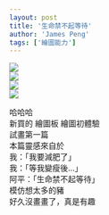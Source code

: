 ```yaml
---
layout: post
title: '生命禁不起等待'
author: 'James Peng'
tags: ['繪圖能力']
---
```


[![](http://4.bp.blogspot.com/_AnTT9cbXdqY/R2FI6ZjHktI/AAAAAAAAAko/iMHcOr6wE-M/s320/1.jpg)](http://4.bp.blogspot.com/_AnTT9cbXdqY/R2FI6ZjHktI/AAAAAAAAAko/iMHcOr6wE-M/s1600-h/1.jpg)  
[![](http://1.bp.blogspot.com/_AnTT9cbXdqY/R2FI6pjHkuI/AAAAAAAAAkw/22dRRJyfL9s/s320/2.jpg)](http://1.bp.blogspot.com/_AnTT9cbXdqY/R2FI6pjHkuI/AAAAAAAAAkw/22dRRJyfL9s/s1600-h/2.jpg)  
[![](http://1.bp.blogspot.com/_AnTT9cbXdqY/R2FI6pjHkvI/AAAAAAAAAk4/4u-_DDXLnHE/s320/3.jpg)](http://1.bp.blogspot.com/_AnTT9cbXdqY/R2FI6pjHkvI/AAAAAAAAAk4/4u-_DDXLnHE/s1600-h/3.jpg)  
[![](http://2.bp.blogspot.com/_AnTT9cbXdqY/R2FI65jHkwI/AAAAAAAAAlA/yNP-iQI5f9E/s320/4.jpg)](http://2.bp.blogspot.com/_AnTT9cbXdqY/R2FI65jHkwI/AAAAAAAAAlA/yNP-iQI5f9E/s1600-h/4.jpg)  
  
哈哈哈  
新買的 繪圖板 繪圖初體驗  
試畫第一篇  
本篇靈感來自於  
我：「我要減肥了」  
我：「等我變瘦後...」  
阿平：「生命禁不起等待」  
模仿想太多的豬  
好久沒畫畫了，真是有趣
